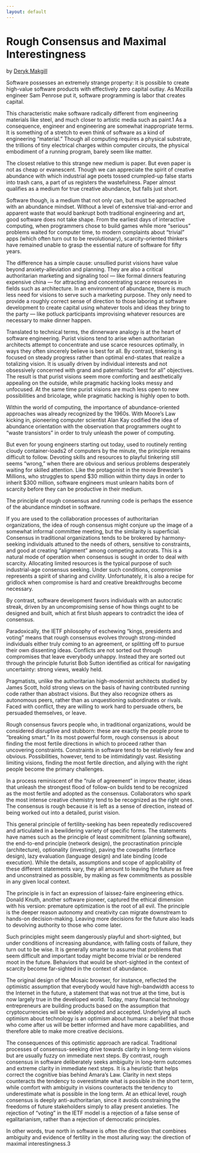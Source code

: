 ```yaml
---
layout: default
---
```


# Rough Consensus and Maximal Interestingness

by [Deryk Makgill](/)

Software possesses an extremely strange property: it is possible to create high-value software products with effectively zero capital outlay. As Mozilla engineer Sam Penrose put it, software programming is labor that creates capital.

This characteristic make software radically different from engineering materials like steel, and much closer to artistic media such as paint.1 As a consequence, engineer and engineering are somewhat inappropriate terms. It is something of a stretch to even think of software as a kind of engineering “material.” Though all computing requires a physical substrate, the trillions of tiny electrical charges within computer circuits, the physical embodiment of a running program, barely seem like matter.

The closest relative to this strange new medium is paper. But even paper is not as cheap or evanescent. Though we can appreciate the spirit of creative abundance with which industrial age poets tossed crumpled-up false starts into trash cans, a part of us registers the wastefulness. Paper almost qualifies as a medium for true creative abundance, but falls just short.

Software though, is a medium that not only can, but must be approached with an abundance mindset. Without a level of extensive trial-and-error and apparent waste that would bankrupt both traditional engineering and art, good software does not take shape. From the earliest days of interactive computing, when programmers chose to build games while more “serious” problems waited for computer time, to modern complaints about “trivial” apps (which often turn out to be revolutionary), scarcity-oriented thinkers have remained unable to grasp the essential nature of software for fifty years.

The difference has a simple cause: unsullied purist visions have value beyond anxiety-alleviation and planning. They are also a critical authoritarian marketing and signaling tool — like formal dinners featuring expensive china — for attracting and concentrating scarce resources in fields such as architecture. In an environment of abundance, there is much less need for visions to serve such a marketing purpose. They only need to provide a roughly correct sense of direction to those laboring at software development to create capital using whatever tools and ideas they bring to the party — like potluck participants improvising whatever resources are necessary to make dinner happen.

Translated to technical terms, the dinnerware analogy is at the heart of software engineering. Purist visions tend to arise when authoritarian architects attempt to concentrate and use scarce resources optimally, in ways they often sincerely believe is best for all. By contrast, tinkering is focused on steady progress rather than optimal end-states that realize a totalizing vision. It is usually driven by individual interests and not obsessively concerned with grand and paternalistic “best for all” objectives. The result is that purist visions seem more comforting and aesthetically appealing on the outside, while pragmatic hacking looks messy and unfocused. At the same time purist visions are much less open to new possibilities and bricolage, while pragmatic hacking is highly open to both.

Within the world of computing, the importance of abundance-oriented approaches was already recognized by the 1960s. With Moore’s Law kicking in, pioneering computer scientist Alan Kay codified the idea of abundance orientation with the observation that programmers ought to “waste transistors” in order to truly unleash the power of computing.

But even for young engineers starting out today, used to routinely renting cloudy container-loads2 of computers by the minute, the principle remains difficult to follow. Devoting skills and resources to playful tinkering still seems “wrong,” when there are obvious and serious problems desperately waiting for skilled attention. Like the protagonist in the movie Brewster’s Millions, who struggles to spend $30 million within thirty days in order to inherit $300 million, software engineers must unlearn habits born of scarcity before they can be productive in their medium.

The principle of rough consensus and running code is perhaps the essence of the abundance mindset in software.

If you are used to the collaboration processes of authoritarian organizations, the idea of rough consensus might conjure up the image of a somewhat informal committee meeting, but the similarity is superficial. Consensus in traditional organizations tends to be brokered by harmony-seeking individuals attuned to the needs of others, sensitive to constraints, and good at creating “alignment” among competing autocrats. This is a natural mode of operation when consensus is sought in order to deal with scarcity. Allocating limited resources is the typical purpose of such industrial-age consensus seeking. Under such conditions, compromise represents a spirit of sharing and civility. Unfortunately, it is also a recipe for gridlock when compromise is hard and creative breakthroughs  become necessary.

By contrast, software development favors individuals with an autocratic streak, driven by an uncompromising sense of how things ought to be designed and built, which at first blush appears to contradict the idea of consensus.

Paradoxically, the IETF philosophy of eschewing “kings, presidents and voting” means that rough consensus evolves through strong-minded individuals either truly coming to an agreement, or splitting off to pursue their own dissenting ideas. Conflicts are not sorted out through compromises that leave everybody unhappy. Instead they are sorted out through the principle futurist Bob Sutton identified as critical for navigating uncertainty: strong views, weakly held.

Pragmatists, unlike the authoritarian high-modernist architects studied by James Scott, hold strong views on the basis of having contributed running code rather than abstract visions. But they also recognize others as autonomous peers, rather than as unquestioning subordinates or rivals. Faced with conflict, they are willing to work hard to persuade others, be persuaded themselves, or leave.

Rough consensus favors people who, in traditional organizations, would be considered disruptive and stubborn: these are exactly the people prone to “breaking smart.” In its most powerful form, rough consensus is about finding the most fertile directions in which to proceed rather than uncovering constraints. Constraints in software tend to be relatively few and obvious. Possibilities, however, tend to be intimidatingly vast. Resisting limiting visions, finding the most fertile direction, and allying with the right people become the primary challenges.

In a process reminiscent of the “rule of agreement” in improv theater, ideas that unleash the strongest flood of follow-on builds tend to be recognized as the most fertile and adopted as the consensus. Collaborators who spark the most intense creative chemistry tend to be recognized as the right ones. The consensus is rough because it is left as a sense of direction, instead of being worked out into a detailed, purist vision.

This general principle of fertility-seeking has been repeatedly rediscovered and articulated in a bewildering variety of specific forms. The statements have names such as the principle of least commitment (planning software), the end-to-end principle (network design), the procrastination principle (architecture), optionality (investing), paving the cowpaths (interface design), lazy evaluation (language design) and late binding (code execution). While the details, assumptions and scope of applicability of these different statements vary, they all amount to leaving the future as free and unconstrained as possible, by making as few commitments as possible in any given local context.

The principle is in fact an expression of laissez-faire engineering ethics. Donald Knuth, another software pioneer, captured the ethical dimension with his version: premature optimization is the root of all evil. The principle is the deeper reason autonomy and creativity can migrate downstream to hands-on decision-making. Leaving more decisions for the future also leads to devolving authority to those who come later.

Such principles might seem dangerously playful and short-sighted, but under conditions of increasing abundance, with falling costs of failure, they turn out to be wise. It is generally smarter to assume that problems that seem difficult and important today might become trivial or be rendered moot in the future. Behaviors that would be short-sighted in the context of scarcity become far-sighted in the context of abundance.

The original design of the Mosaic browser, for instance, reflected the optimistic assumption that everybody would have high-bandwidth access to the Internet in the future, a statement that was not true at the time, but is now largely true in the developed world. Today, many financial technology entrepreneurs are building products based on the assumption that cryptocurrencies will be widely adopted and accepted. Underlying all such optimism about technology is an optimism about humans: a belief that those who come after us will be better informed and have more capabilities, and therefore able to make more creative decisions.

The consequences of this optimistic approach are radical. Traditional processes of consensus-seeking drive towards clarity in long-term visions but are usually fuzzy on immediate next steps. By contrast, rough consensus in software deliberately seeks ambiguity in long-term outcomes and extreme clarity in immediate next steps. It is a heuristic that helps correct the cognitive bias behind Amara’s Law. Clarity in next steps counteracts the tendency to overestimate what is possible in the short term, while comfort with ambiguity in visions counteracts the tendency to underestimate what is possible in the long term. At an ethical level, rough consensus is deeply anti-authoritarian, since it avoids constraining the freedoms of future stakeholders simply to allay present anxieties. The rejection of “voting” in the IETF model is a rejection of a false sense of egalitarianism, rather than a rejection of democratic principles.

In other words, true north in software  is often the direction that combines ambiguity and evidence of fertility in the most alluring way: the direction of maximal interestingness.3
